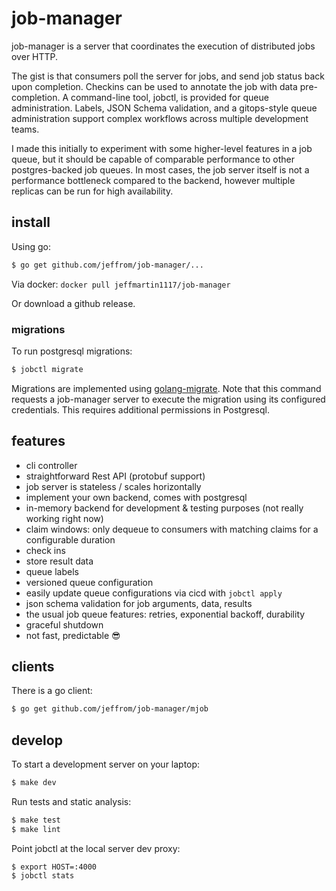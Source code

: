 # job-manager

job-manager is a server that coordinates the execution of distributed jobs over HTTP.

The gist is that consumers poll the server for jobs, and send job status back upon completion. Checkins can be used to annotate the job with data pre-completion. A command-line tool, jobctl, is provided for queue administration. Labels, JSON Schema validation, and a gitops-style queue administration support complex workflows across multiple development teams.

I made this initially to experiment with some higher-level features in a job queue, but it should be capable of comparable performance to other postgres-backed job queues. In most cases, the job server itself is not a performance bottleneck compared to the backend, however multiple replicas can be run for high availability.

## install

Using go:

```bash
$ go get github.com/jeffrom/job-manager/...
```

Via docker: `docker pull jeffmartin1117/job-manager`

Or download a github release.

### migrations

To run postgresql migrations:

```sh
$ jobctl migrate
```

Migrations are implemented using [golang-migrate](https://github.com/golang-migrate/migrate). Note that this command requests a job-manager server to execute the migration using its configured credentials. This requires additional permissions in Postgresql.

## features

* cli controller
* straightforward Rest API (protobuf support)
* job server is stateless / scales horizontally
* implement your own backend, comes with postgresql
* in-memory backend for development & testing purposes (not really working right now)
* claim windows: only dequeue to consumers with matching claims for a configurable duration
* check ins
* store result data
* queue labels
* versioned queue configuration
* easily update queue configurations via cicd with `jobctl apply`
* json schema validation for job arguments, data, results
* the usual job queue features: retries, exponential backoff, durability
* graceful shutdown
* not fast, predictable 😎

## clients

There is a go client:

```bash
$ go get github.com/jeffrom/job-manager/mjob
```

## develop

To start a development server on your laptop:

```bash
$ make dev
```

Run tests and static analysis:

```bash
$ make test
$ make lint
```

Point jobctl at the local server dev proxy:

```
$ export HOST=:4000
$ jobctl stats
```
